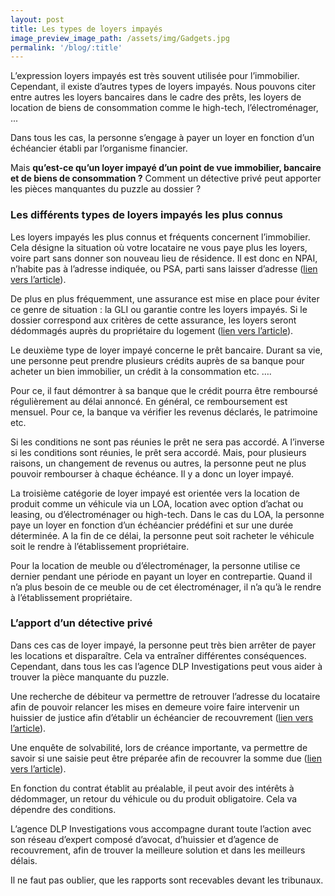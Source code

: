 ```yaml
---
layout: post
title: Les types de loyers impayés
image_preview_image_path: /assets/img/Gadgets.jpg
permalink: '/blog/:title'
---
```


L’expression loyers impay&eacute;s est tr&egrave;s souvent utilis&eacute;e pour l’immobilier. Cependant, il existe d’autres types de loyers impay&eacute;s. Nous pouvons citer entre autres les loyers bancaires dans le cadre des pr&ecirc;ts, les loyers de location de biens de consommation comme le high-tech, l’&eacute;lectrom&eacute;nager, ...

Dans tous les cas, la personne s’engage &agrave; payer un loyer en fonction d’un &eacute;ch&eacute;ancier &eacute;tabli par l’organisme financier.

Mais **qu’est-ce qu’un loyer impay&eacute; d’un point de vue immobilier, bancaire et de biens de consommation ?** Comment un d&eacute;tective priv&eacute; peut apporter les pi&egrave;ces manquantes du puzzle au dossier ?

### Les diff&eacute;rents types de loyers impay&eacute;s les plus connus

Les loyers impay&eacute;s les plus connus et fr&eacute;quents concernent l’immobilier. Cela d&eacute;signe la situation o&ugrave; votre locataire ne vous paye plus les loyers, voire part sans donner son nouveau lieu de r&eacute;sidence. Il est donc en NPAI, n’habite pas &agrave; l’adresse indiqu&eacute;e, ou PSA, parti sans laisser d’adresse ([lien vers l’article](https://dlp-investigations.fr/recherche-de-debiteur/)).

De plus en plus fr&eacute;quemment, une assurance est mise en place pour &eacute;viter ce genre de situation : la GLI ou garantie contre les loyers impay&eacute;s. Si le dossier correspond aux crit&egrave;res de cette assurance, les loyers seront d&eacute;dommag&eacute;s aupr&egrave;s du propri&eacute;taire du logement ([lien vers l’article](https://dlp-investigations.fr/blog/locataire-parti-sans-payer)).

Le deuxi&egrave;me type de loyer impay&eacute; concerne le pr&ecirc;t bancaire. Durant sa vie, une personne peut prendre plusieurs cr&eacute;dits aupr&egrave;s de sa banque pour acheter un bien immobilier, un cr&eacute;dit &agrave; la consommation etc. ….

Pour ce, il faut d&eacute;montrer &agrave; sa banque que le cr&eacute;dit pourra &ecirc;tre rembours&eacute; r&eacute;guli&egrave;rement au d&eacute;lai annonc&eacute;. En g&eacute;n&eacute;ral, ce remboursement est mensuel. Pour ce, la banque va v&eacute;rifier les revenus d&eacute;clar&eacute;s, le patrimoine etc.

Si les conditions ne sont pas r&eacute;unies le pr&ecirc;t ne sera pas accord&eacute;. A l’inverse si les conditions sont r&eacute;unies, le pr&ecirc;t sera accord&eacute;. Mais, pour plusieurs raisons, un changement de revenus ou autres, la personne peut ne plus pouvoir rembourser &agrave; chaque &eacute;ch&eacute;ance. Il y a donc un loyer impay&eacute;.

La troisi&egrave;me cat&eacute;gorie de loyer impay&eacute; est orient&eacute;e vers la location de produit comme un v&eacute;hicule via un LOA, location avec option d’achat ou leasing, ou d’&eacute;lectrom&eacute;nager ou high-tech. Dans le cas du LOA, la personne paye un loyer en fonction d’un &eacute;ch&eacute;ancier pr&eacute;d&eacute;fini et sur une dur&eacute;e d&eacute;termin&eacute;e. A la fin de ce d&eacute;lai, la personne peut soit racheter le v&eacute;hicule soit le rendre &agrave; l’&eacute;tablissement propri&eacute;taire.

Pour la location de meuble ou d’&eacute;lectrom&eacute;nager, la personne utilise ce dernier pendant une p&eacute;riode en payant un loyer en contrepartie. Quand il n’a plus besoin de ce meuble ou de cet &eacute;lectrom&eacute;nager, il n’a qu’&agrave; le rendre &agrave; l’&eacute;tablissement propri&eacute;taire.

### L’apport d’un d&eacute;tective priv&eacute;

Dans ces cas de loyer impay&eacute;, la personne peut tr&egrave;s bien arr&ecirc;ter de payer les locations et dispara&icirc;tre. Cela va entra&icirc;ner diff&eacute;rentes cons&eacute;quences. Cependant, dans tous les cas l’agence DLP Investigations peut vous aider &agrave; trouver la pi&egrave;ce manquante du puzzle.

Une recherche de d&eacute;biteur va permettre de retrouver l’adresse du locataire afin de pouvoir relancer les mises en demeure voire faire intervenir un huissier de justice afin d’&eacute;tablir un &eacute;ch&eacute;ancier de recouvrement ([lien vers l’article](https://dlp-investigations.fr/recherche-de-debiteur/)).

Une enqu&ecirc;te de solvabilit&eacute;, lors de cr&eacute;ance importante, va permettre de savoir si une saisie peut &ecirc;tre pr&eacute;par&eacute;e afin de recouvrer la somme due ([lien vers l’article](https://dlp-investigations.fr/l-enquete-de-solvabilite/)).

En fonction du contrat &eacute;tablit au pr&eacute;alable, il peut avoir des int&eacute;r&ecirc;ts &agrave; d&eacute;dommager, un retour du v&eacute;hicule ou du produit obligatoire. Cela va d&eacute;pendre des conditions.

L’agence DLP Investigations vous accompagne durant toute l’action avec son r&eacute;seau d’expert compos&eacute; d’avocat, d’huissier et d’agence de recouvrement, afin de trouver la meilleure solution et dans les meilleurs d&eacute;lais.

Il ne faut pas oublier, que les rapports sont recevables devant les tribunaux.